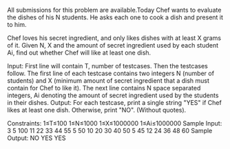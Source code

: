 All submissions for this problem are available.Today Chef wants to evaluate the dishes of his N students. He asks each one to cook a dish and present it to him.

Chef loves his secret ingredient, and only likes dishes with at least X grams of it. Given N, X and the amount of secret ingredient used by each student Ai, find out whether Chef will like at least one dish.

Input:
First line will contain T, number of testcases. Then the testcases follow.
The first line of each testcase contains two integers N (number of students) and X (minimum amount of secret ingredient that a dish must contain for Chef to like it).
The next line contains N space separated integers, Ai denoting the amount of secret ingredient used by the students in their dishes.
Output:
For each testcase, print a single string "YES" if Chef likes at least one dish. Otherwise, print "NO". (Without quotes).

Constraints:
1≤T≤100
1≤N≤1000
1≤X≤1000000
1≤Ai≤1000000
Sample Input:
    3
    5 100
    11 22 33 44 55
    5 50
    10 20 30 40 50
    5 45
    12 24 36 48 60
Sample Output:
    NO
    YES
    YES
